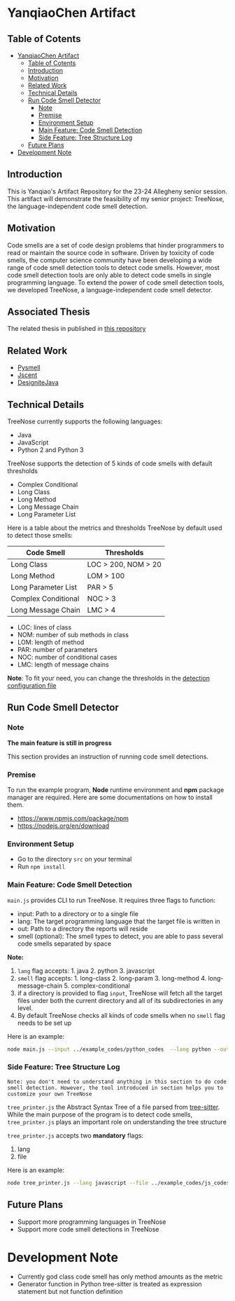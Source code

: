 # YanqiaoChen Artifact

## Table of Cotents

- [YanqiaoChen Artifact](#yanqiaochen-artifact)
  - [Table of Cotents](#table-of-cotents)
  - [Introduction](#introduction)
  - [Motivation](#motivation)
  - [Related Work](#related-work)
  - [Technical Details](#technical-details)
  - [Run Code Smell Detector](#run-code-smell-detector)
    - [Note](#note)
    - [Premise](#premise)
    - [Environment Setup](#environment-setup)
    - [Main Feature: Code Smell Detection](#main-feature-code-smell-detection)
    - [Side Feature: Tree Structure Log](#side-feature-tree-structure-log)
  - [Future Plans](#future-plans)
- [Development Note](#development-note)

## Introduction

This is Yanqiao's Artifact Repository for the 23-24 Allegheny senior session. This artifact will demonstrate the feasibility of my senior project: TreeNose, the language-independent code smell detection.

## Motivation

Code smells are a set of code design problems that hinder programmers to read or maintain the source code in software. Driven by toxicity of code smells, the computer science community have been developing a wide range of code smell detection tools to detect code smells. However, most code smell detection tools are only able to detect code smells in single programming language. To extend the power of code smell detection tools, we developed TreeNose, a language-independent code smell detector.

## Associated Thesis

The related thesis in published in [this repository](https://github.com/ReadyResearchers-2023-24/cis-600-f2023-610-s2024-senior-thesis-Yanqiao4396)

## Related Work

- [Pysmell](https://github.com/chenzhifei731/Pysmell)
- [Jscent](https://github.com/moskirathe/JScent)
- [DesigniteJava](https://github.com/tushartushar/DesigniteJavas)
## Technical Details

TreeNose currently supports the following languages:
- Java
- JavaScript
- Python 2 and Python 3

TreeNose supports the detection of 5 kinds of code smells with default thresholds

- Complex Conditional
- Long Class
- Long Method
- Long Message Chain
- Long Parameter List

Here is a table about the metrics and thresholds TreeNose by default used to detect those smells:


| Code Smell | Thresholds |
| --- | --- |
| Long Class | LOC > 200, NOM > 20 |
| Long Method | LOM > 100 |
| Long Parameter List | PAR > 5 |
| Complex Conditional | NOC > 3 |
| Long Message Chain | LMC > 4 |

- LOC: lines of class
- NOM: number of sub methods in class
- LOM: length of method
- PAR: number of parameters
- NOC: number of conditional cases
- LMC: length of message chains

**Note**: To fit your need, you can change the thresholds in the [detection configuration file](./src/configs/detect_config.json)

## Run Code Smell Detector

### Note

**The main feature is still in progress**

This section provides an instruction of running code smell detections.

### Premise

To run the example program, **Node** runtime environment and **npm** package manager are required. Here are some documentations on how to install them.
- https://www.npmjs.com/package/npm
- https://nodejs.org/en/download

### Environment Setup
* Go to the directory `src` on your terminal
* Run `npm install`

### Main Feature: Code Smell Detection

`main.js` provides CLI to run TreeNose. It requires three flags to function:

- input: Path to a directory or to a single file
- lang: The target programming language that the target file is written in
- out: Path to a directory the reports will reside
- smell (optional): The smell types to detect, you are able to pass several code smells separated by space


**Note:**
1. `lang` flag accepts: 1. java 2. python 3. javascript
2. `smell` flag accepts: 1. long-class 2. long-param 3. long-method 4. long-message-chain 5. complex-conditional
3. if a directory is provided to flag `input`, TreeNose will fetch all the target files under both the current directory and all of its subdirectories in any level.
4. By default TreeNose checks all kinds of code smells when no `smell` flag needs to be set up

Here is an example:
```bash
node main.js --input ../example_codes/python_codes  --lang python --out ../reports --smell long-param long-class
```

### Side Feature: Tree Structure Log

```
Note: you don't need to understand anything in this section to do code smell detection. However, the tool introduced in section helps you to customize your own TreeNose
```

`tree_printer.js` the Abstract Syntax Tree of a file parsed from [tree-sitter](https://tree-sitter.github.io/tree-sitter/). While the main purpose of the program is to detect code smells, `tree_printer.js` plays an important role on understanding the tree structure 

`tree_printer.js` accepts two **mandatory** flags:
   1. lang
   2. file

Here is an example:
```bash
node tree_printer.js --lang javascript --file ../example_codes/js_codes/conditional.js
```

## Future Plans

- Support more programming languages in TreeNose
- Support more code smell detections in TreeNose

# Development Note

- Currently god class code smell has only method amounts as the metric
- Generator function in Python tree-sitter is treated as expression statement but not function definition
